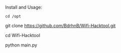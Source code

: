 Install and Usage:

`cd /opt`

git clone https://github.com/BdrhnB/Wifi-Hacktool.git

cd Wifi-Hacktool

python main.py

